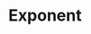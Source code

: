 ---
title:         "Exponent"
description:   "A podcast about tech and society, hosted by Ben Thompson and James Allworth."
url-thumbnail: "http://exponent.fm/wp-content/uploads/2014/02/Exponent.jpg"
url-rss:       "http://exponent.fm/feed/"
url-web:       "http://exponent.fm/"
url-itunes:    "https://itunes.apple.com/us/podcast/exponent/id826420969?mt=2&uo=4"
tags:         [tech, society and culture]
---